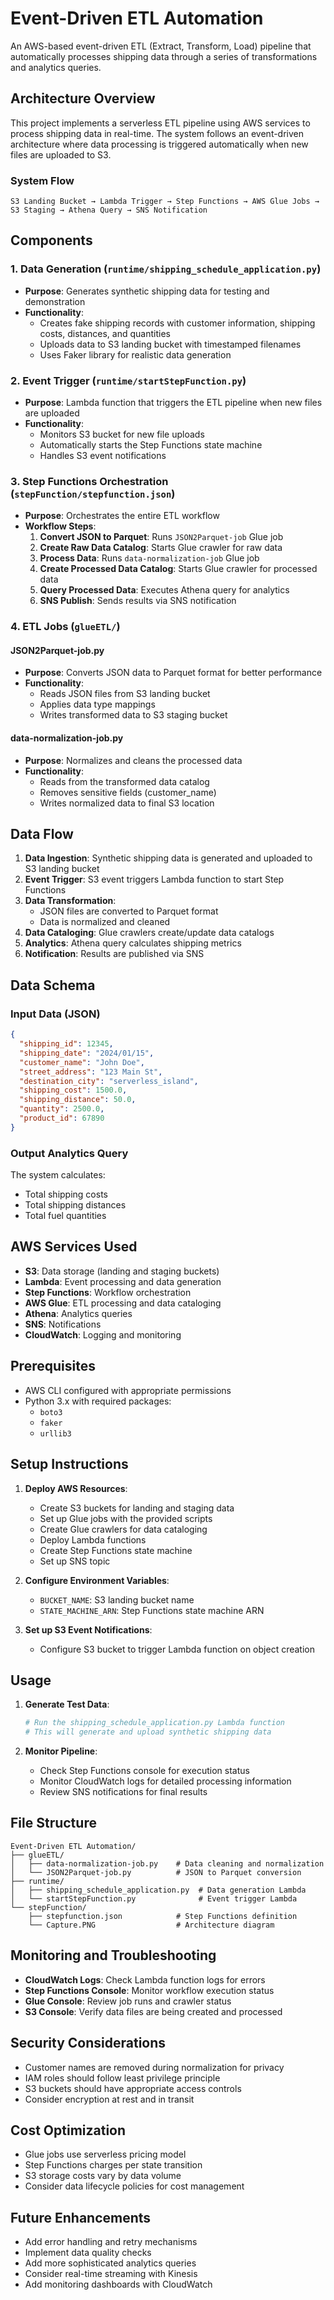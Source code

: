 # Event-Driven ETL Automation

An AWS-based event-driven ETL (Extract, Transform, Load) pipeline that automatically processes shipping data through a series of transformations and analytics queries.

## Architecture Overview

This project implements a serverless ETL pipeline using AWS services to process shipping data in real-time. The system follows an event-driven architecture where data processing is triggered automatically when new files are uploaded to S3.

### System Flow

```
S3 Landing Bucket → Lambda Trigger → Step Functions → AWS Glue Jobs → S3 Staging → Athena Query → SNS Notification
```

## Components

### 1. Data Generation (`runtime/shipping_schedule_application.py`)
- **Purpose**: Generates synthetic shipping data for testing and demonstration
- **Functionality**: 
  - Creates fake shipping records with customer information, shipping costs, distances, and quantities
  - Uploads data to S3 landing bucket with timestamped filenames
  - Uses Faker library for realistic data generation

### 2. Event Trigger (`runtime/startStepFunction.py`)
- **Purpose**: Lambda function that triggers the ETL pipeline when new files are uploaded
- **Functionality**:
  - Monitors S3 bucket for new file uploads
  - Automatically starts the Step Functions state machine
  - Handles S3 event notifications

### 3. Step Functions Orchestration (`stepFunction/stepfunction.json`)
- **Purpose**: Orchestrates the entire ETL workflow
- **Workflow Steps**:
  1. **Convert JSON to Parquet**: Runs `JSON2Parquet-job` Glue job
  2. **Create Raw Data Catalog**: Starts Glue crawler for raw data
  3. **Process Data**: Runs `data-normalization-job` Glue job
  4. **Create Processed Data Catalog**: Starts Glue crawler for processed data
  5. **Query Processed Data**: Executes Athena query for analytics
  6. **SNS Publish**: Sends results via SNS notification

### 4. ETL Jobs (`glueETL/`)

#### JSON2Parquet-job.py
- **Purpose**: Converts JSON data to Parquet format for better performance
- **Functionality**:
  - Reads JSON files from S3 landing bucket
  - Applies data type mappings
  - Writes transformed data to S3 staging bucket

#### data-normalization-job.py
- **Purpose**: Normalizes and cleans the processed data
- **Functionality**:
  - Reads from the transformed data catalog
  - Removes sensitive fields (customer_name)
  - Writes normalized data to final S3 location

## Data Flow

1. **Data Ingestion**: Synthetic shipping data is generated and uploaded to S3 landing bucket
2. **Event Trigger**: S3 event triggers Lambda function to start Step Functions
3. **Data Transformation**: 
   - JSON files are converted to Parquet format
   - Data is normalized and cleaned
4. **Data Cataloging**: Glue crawlers create/update data catalogs
5. **Analytics**: Athena query calculates shipping metrics
6. **Notification**: Results are published via SNS

## Data Schema

### Input Data (JSON)
```json
{
  "shipping_id": 12345,
  "shipping_date": "2024/01/15",
  "customer_name": "John Doe",
  "street_address": "123 Main St",
  "destination_city": "serverless_island",
  "shipping_cost": 1500.0,
  "shipping_distance": 50.0,
  "quantity": 2500.0,
  "product_id": 67890
}
```

### Output Analytics Query
The system calculates:
- Total shipping costs
- Total shipping distances
- Total fuel quantities

## AWS Services Used

- **S3**: Data storage (landing and staging buckets)
- **Lambda**: Event processing and data generation
- **Step Functions**: Workflow orchestration
- **AWS Glue**: ETL processing and data cataloging
- **Athena**: Analytics queries
- **SNS**: Notifications
- **CloudWatch**: Logging and monitoring

## Prerequisites

- AWS CLI configured with appropriate permissions
- Python 3.x with required packages:
  - `boto3`
  - `faker`
  - `urllib3`

## Setup Instructions

1. **Deploy AWS Resources**:
   - Create S3 buckets for landing and staging data
   - Set up Glue jobs with the provided scripts
   - Create Glue crawlers for data cataloging
   - Deploy Lambda functions
   - Create Step Functions state machine
   - Set up SNS topic

2. **Configure Environment Variables**:
   - `BUCKET_NAME`: S3 landing bucket name
   - `STATE_MACHINE_ARN`: Step Functions state machine ARN

3. **Set up S3 Event Notifications**:
   - Configure S3 bucket to trigger Lambda function on object creation

## Usage

1. **Generate Test Data**:
   ```python
   # Run the shipping_schedule_application.py Lambda function
   # This will generate and upload synthetic shipping data
   ```

2. **Monitor Pipeline**:
   - Check Step Functions console for execution status
   - Monitor CloudWatch logs for detailed processing information
   - Review SNS notifications for final results

## File Structure

```
Event-Driven ETL Automation/
├── glueETL/
│   ├── data-normalization-job.py    # Data cleaning and normalization
│   └── JSON2Parquet-job.py          # JSON to Parquet conversion
├── runtime/
│   ├── shipping_schedule_application.py  # Data generation Lambda
│   └── startStepFunction.py              # Event trigger Lambda
└── stepFunction/
    ├── stepfunction.json            # Step Functions definition
    └── Capture.PNG                  # Architecture diagram
```

## Monitoring and Troubleshooting

- **CloudWatch Logs**: Check Lambda function logs for errors
- **Step Functions Console**: Monitor workflow execution status
- **Glue Console**: Review job runs and crawler status
- **S3 Console**: Verify data files are being created and processed

## Security Considerations

- Customer names are removed during normalization for privacy
- IAM roles should follow least privilege principle
- S3 buckets should have appropriate access controls
- Consider encryption at rest and in transit

## Cost Optimization

- Glue jobs use serverless pricing model
- Step Functions charges per state transition
- S3 storage costs vary by data volume
- Consider data lifecycle policies for cost management

## Future Enhancements

- Add error handling and retry mechanisms
- Implement data quality checks
- Add more sophisticated analytics queries
- Consider real-time streaming with Kinesis
- Add monitoring dashboards with CloudWatch
